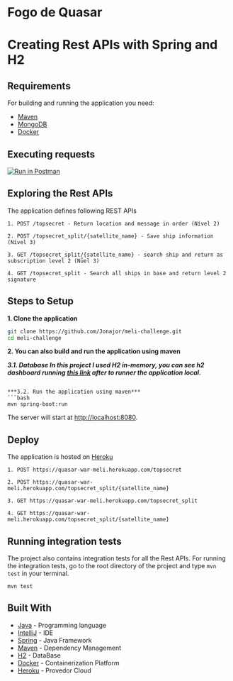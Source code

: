 # Fogo de Quasar
# Creating Rest APIs with Spring and H2

## Requirements

For building and running the application you need:

- [Maven](https://maven.apache.org/)
- [MongoDB](https://www.h2database.com/html/main.html)
- [Docker](https://www.docker.com/)

## Executing requests

[![Run in Postman](https://run.pstmn.io/button.svg)](https://www.getpostman.com/collections/99cb00289cad80458465)

## Exploring the Rest APIs

The application defines following REST APIs

```
1. POST /topsecret - Return location and message in order (Nível 2)

2. POST /topsecret_split/{satellite_name} - Save ship information (Nível 3)

3. GET /topsecret_split/{satellite_name} - search ship and return as subscription level 2 (Nǘel 3)

4. GET /topsecret_split - Search all ships in base and return level 2 signature
```

## Steps to Setup

**1. Clone the application**

```bash
git clone https://github.com/Jonajor/meli-challenge.git
cd meli-challenge
```

**2. You can also build and run the application using maven**

***3.1. Database
In this project I used H2 in-memory, you can see h2 dashboard running [this link](http://localhost:8080/h2-console/) after to runner the application local.***

```

***3.2. Run the application using maven***
```bash
mvn spring-boot:run
```

The server will start at <http://localhost:8080>.

## Deploy
The application is hosted on [Heroku](https://id.heroku.com/login)
```
1. POST https://quasar-war-meli.herokuapp.com/topsecret

2. POST https://quasar-war-meli.herokuapp.com/topsecret_split/{satellite_name}

3. GET https://quasar-war-meli.herokuapp.com/topsecret_split

4. GET https://quasar-war-meli.herokuapp.com/topsecret_split/{satellite_name}
```

## Running integration tests

The project also contains integration tests for all the Rest APIs. For running the integration tests, go to the root directory of the project and type `mvn test` in your terminal.
```shell
mvn test
```

## Built With

- [Java](https://www.java.com/pt-BR/) - Programming language
- [IntelliJ](https://www.jetbrains.com/idea/) - IDE
- [Spring](https://spring.io/) - Java Framework
- [Maven](https://maven.apache.org/) - Dependency Management
- [H2](https://www.h2database.com/html/main.html) - DataBase
- [Docker](https://www.docker.com/) - Containerization Platform
- [Heroku](https://id.heroku.com/login) - Provedor Cloud
